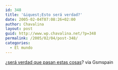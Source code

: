 ```yaml
---
id: 348
title: '&iquest;Esto será verdad?'
date: 2005-02-04T07:08:26+02:00
author: Chavalina
layout: post
guid: http://www.wp.chavalina.net/?p=348
permalink: /2005/02/04/post-348/
categories:
  - El mundo
---
```

&iquest;<a href="http://www.lavozdegalicia.es/se_sociedad/noticia.jsp?CAT=105&#038;TEXTO=3426817" target="_blank">será verdad que pasan estas cosas</a>? via Gsmspain